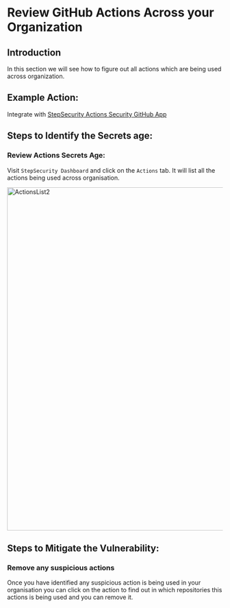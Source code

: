 # Review GitHub Actions Across your Organization

## Introduction
In this section we will see how to figure out all actions which are being used across organization.

## Example Action:
Integrate with [StepSecurity Actions Security GitHub App](https://github.com/apps/stepsecurity-actions-security)

## Steps to Identify the Secrets age:

### Review Actions Secrets Age:
Visit `StepSecurity Dashboard` and click on the `Actions` tab. It will list all the actions being used across organisation.

<img width="801" alt="ActionsList2" src="https://github.com/learningcicd/github-actions-goat-test/assets/76629897/cc69b55e-c74f-44bd-9f75-94b5d9b4b09c">

## Steps to Mitigate the Vulnerability:

### Remove any suspicious actions
Once you have identified any suspicious action is being used in your organisation you can click on the action to find out in which repositories this actions is being used and you can remove it.


